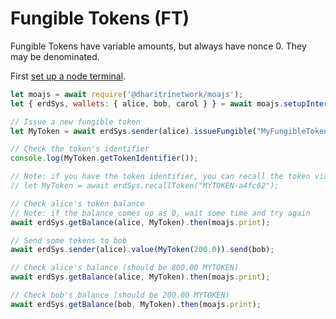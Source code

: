 # Fungible Tokens (FT)

Fungible Tokens have variable amounts, but always have nonce 0. They may be denominated.

First [set up a node terminal](../../../../tutorial/src/interaction/interaction-basic.md).

```javascript
let moajs = await require('@dharitrinetwork/moajs');
let { erdSys, wallets: { alice, bob, carol } } = await moajs.setupInteractive("local-testnet");

// Issue a new fungible token
let MyToken = await erdSys.sender(alice).issueFungible("MyFungibleToken", "MYTOKEN", 1_000_00, 2);

// Check the token's identifier
console.log(MyToken.getTokenIdentifier());

// Note: if you have the token identifier, you can recall the token via:
// let MyToken = await erdSys.recallToken("MYTOKEN-a4fc62");

// Check alice's token balance
// Note: if the balance comes up as 0, wait some time and try again
await erdSys.getBalance(alice, MyToken).then(moajs.print);

// Send some tokens to bob
await erdSys.sender(alice).value(MyToken(200.0)).send(bob);

// Check alice's balance (should be 800.00 MYTOKEN)
await erdSys.getBalance(alice, MyToken).then(moajs.print);

// Check bob's balance (should be 200.00 MYTOKEN)
await erdSys.getBalance(bob, MyToken).then(moajs.print);

```
